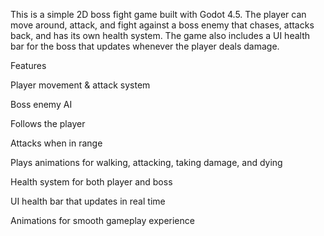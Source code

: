 This is a simple 2D boss fight game built with Godot 4.5.
The player can move around, attack, and fight against a boss enemy that chases, attacks back, and has its own health system.
The game also includes a UI health bar for the boss that updates whenever the player deals damage.

Features

Player movement & attack system

Boss enemy AI

Follows the player

Attacks when in range

Plays animations for walking, attacking, taking damage, and dying

Health system for both player and boss

UI health bar that updates in real time

Animations for smooth gameplay experience
